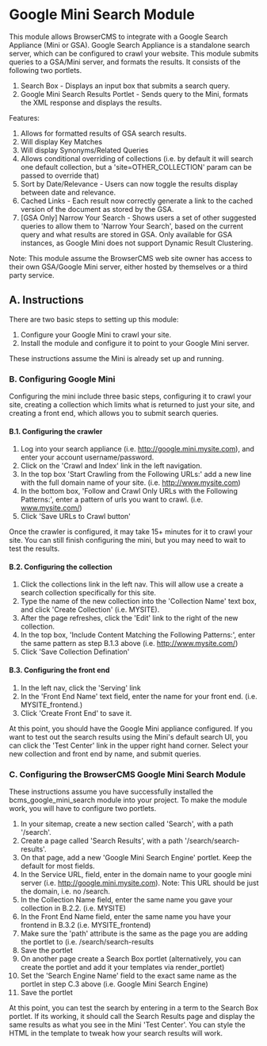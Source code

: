 # Google Mini Search Module

This module allows BrowserCMS to integrate with a Google Search Appliance (Mini or GSA). Google Search Appliance is a standalone search
server, which can be configured to crawl your website. This module submits queries to a GSA/Mini server, and formats the results.
It consists of the following two portlets.

1. Search Box - Displays an input box that submits a search query.
2. Google Mini Search Results Portlet - Sends query to the Mini, formats the XML response and displays the results.

Features:
1. Allows for formatted results of GSA search results.
2. Will display Key Matches
3. Will display Synonyms/Related Queries
4. Allows conditional overriding of collections (i.e. by default it will search one default collection, but a 'site=OTHER_COLLECTION' param can be passed to override that)
5. Sort by Date/Relevance - Users can now toggle the results display between date and relevance.
6. Cached Links - Each result now correctly generate a link to the cached version of the document as stored by the GSA.
7. [GSA Only] Narrow Your Search - Shows users a set of other suggested queries to allow them to 'Narrow Your Search', based on the current query and what results are stored in GSA. Only available for GSA instances, as Google Mini does not support Dynamic Result Clustering.

Note: This module assume the BrowserCMS web site owner has access to their own GSA/Google Mini server, either hosted by
themselves or a third party service.

## A. Instructions
There are two basic steps to setting up this module:

1. Configure your Google Mini to crawl your site.
2. Install the module and configure it to point to your Google Mini server.

These instructions assume the Mini is already set up and running.

### B. Configuring Google Mini
Configuring the mini include three basic steps, configuring it to crawl your site, creating a collection which limits
what is returned to just your site, and creating a front end, which allows you to submit search queries.

#### B.1. Configuring the crawler
1. Log into your search appliance (i.e. http://google.mini.mysite.com), and enter your account username/password.
2. Click on the 'Crawl and Index' link in the left navigation.
3. In the top box 'Start Crawling from the Following URLs:' add a new line with the full domain name of your site. (i.e. http://www.mysite.com)
4. In the bottom box, 'Follow and Crawl Only URLs with the Following Patterns:', enter a pattern of urls you want to crawl. (i.e. www.mysite.com/)
5. Click 'Save URLs to Crawl button'

Once the crawler is configured, it may take 15+ minutes for it to crawl your site. You can still finish configuring
the mini, but you may need to wait to test the results.

#### B.2. Configuring the collection
1. Click the collections link in the left nav. This will allow use a create a search collection specifically for this site.
2. Type the name of the new collection into the 'Collection Name' text box, and click 'Create Collection' (i.e. MYSITE).
3. After the page refreshes, click the 'Edit' link to the right of the new collection.
4. In the top box, 'Include Content Matching the Following Patterns:', enter the same pattern as step B.1.3 above (i.e. http://www.mysite.com/)
5. Click 'Save Collection Defination'

#### B.3. Configuring the front end
1. In the left nav, click the 'Serving' link
2. In the 'Front End Name' text field, enter the name for your front end. (i.e. MYSITE_frontend.)
3. Click 'Create Front End' to save it.

At this point, you should have the Google Mini appliance configured. If you want to test out the search results using
the Mini's default search UI, you can click the 'Test Center' link in the upper right hand corner. Select your new
collection and front end by name, and submit queries.

### C. Configuring the BrowserCMS Google Mini Search Module
These instructions assume you have successfully installed the bcms_google_mini_search module into your project. To make
the module work, you will have to configure two portlets.

1. In your sitemap, create a new section called 'Search', with a path '/search'.
2. Create a page called 'Search Results', with a path '/search/search-results'.
3. On that page, add a new 'Google Mini Search Engine' portlet. Keep the default for most fields.
4. In the Service URL, field, enter in the domain name to your google mini server (i.e.  http://google.mini.mysite.com). Note: This URL should be just the domain, i.e. no /search.
5. In the Collection Name field, enter the same name you gave your collection in B.2.2. (i.e. MYSITE)
6. In the Front End Name field, enter the same name you have your frontend in B.3.2 (i.e. MYSITE_frontend)
7. Make sure the 'path' attribute is the same as the page you are adding  the portlet to (i.e. /search/search-results
8. Save the portlet
9. On another page create a Search Box portlet (alternatively, you can create the portlet and add it your templates via render_portlet)
10. Set the 'Search Engine Name' field to the exact same name as the portlet in step C.3 above (i.e. Google Mini Search Engine)
11. Save the portlet

At this point, you can test the search by entering in a term to the Search Box portlet. If its working, it should call
the Search Results page and display the same results as what you see in the Mini 'Test Center'. You can style the HTML in
the template to tweak how your search results will work.
